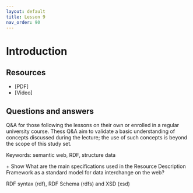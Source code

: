 ```yaml
---
layout: default
title: Lesson 9
nav_order: 90
---
```


<link type="text/css" rel="stylesheet" href="../style/main.css" />
<script src="../javascript/util.js"></script>

# Introduction

<div id='bms_infobox'></div>

## Resources
* [PDF]
* [Video]

## Questions and answers

Q&A for those following the lessons on their own or enrolled in a regular university course. Thess Q&A aim to validate a basic understanding of concepts discussed during the lecture; the use of such concepts is beyond the scope of this study set. 

Keywords: semantic web, RDF, structure data

<label class="bms_question" id="bmsqa1" onclick="toggle('bmsqa1')">+ Show</label>
What are the main specifications used in the Resource Description Framework as a standard model for data interchange on the web?
<div class='bms_answer' id='bmsqa1data' markdown='1'>
    RDF syntax (rdf), RDF Schema (rdfs) and XSD (xsd)
</div>

<script  type="text/javascript">
    let info = { 
        "name": 'Introduction', 
        "keywords": ['Semantic Web', 'Life Sciences'], 
        "description": 'This lesson will introduce the subject of semantics and show how it plays an important role in life sciences, all illustrated with practical examples', 
        "teaches": ['Understanding what semantics is about'
            , 'Understanding why semantics is needed to use data in the life sciences'
            , 'Understanding the difference between analyzing data with statistics and using semantics in addition' 
            , 'Listing some examples, where semantics is applied to deal with data in the life science domain, e.g. in medicine'
        ]
    }; 
    addMetadata(info);
    addInfoBox(info);
</script>
